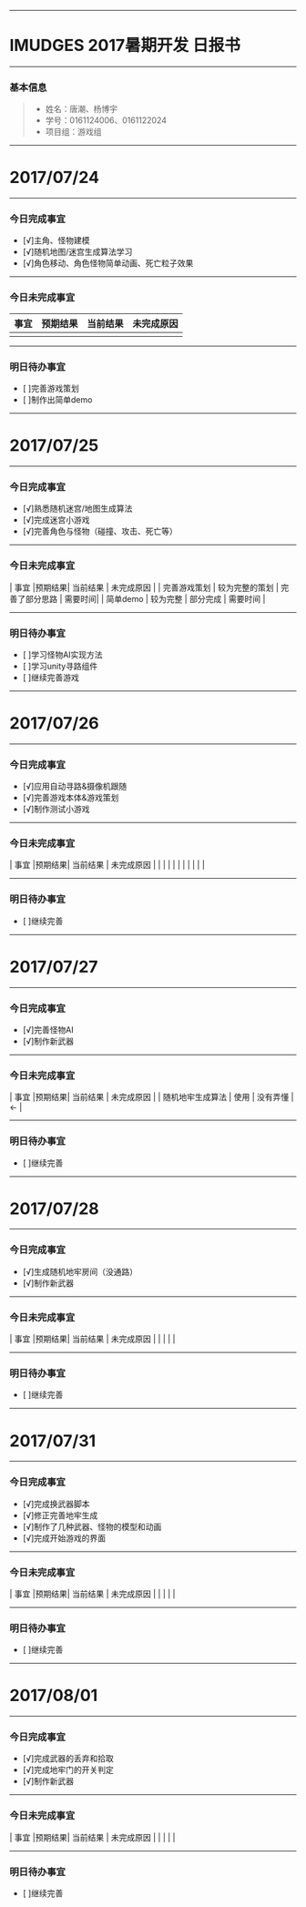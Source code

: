 
-------

# IMUDGES 2017暑期开发 日报书

-------


### 基本信息
> * 姓名：唐潮、杨博宇
> * 学号：0161124006、0161122024
> * 项目组：游戏组

-------


# 2017/07/24

-------

### 今日完成事宜
- [√]主角、怪物建模
- [√]随机地图/迷宫生成算法学习
- [√]角色移动、角色怪物简单动画、死亡粒子效果

-----
### 今日未完成事宜


| 事宜     |预期结果| 当前结果  | 未完成原因   | 
| :--------:  | :-----:  | :-----:  | :----:  |
|    |   |   |    |


------
### 明日待办事宜
- [ ]完善游戏策划
- [ ]制作出简单demo


-------


# 2017/07/25

-------

### 今日完成事宜
- [√]熟悉随机迷宫/地图生成算法
- [√]完成迷宫小游戏
- [√]完善角色与怪物（碰撞、攻击、死亡等）

-----
### 今日未完成事宜


| 事宜     |预期结果| 当前结果  | 未完成原因   | 
| 完善游戏策划  | 较为完整的策划  | 完善了部分思路  | 需要时间|
|  简单demo  | 较为完整  | 部分完成  |  需要时间  |


------
### 明日待办事宜
- [ ]学习怪物AI实现方法
- [ ]学习unity寻路组件
- [ ]继续完善游戏


------

# 2017/07/26

-------

### 今日完成事宜
- [√]应用自动寻路&摄像机跟随
- [√]完善游戏本体&游戏策划
- [√]制作测试小游戏

-----
### 今日未完成事宜

| 事宜     |预期结果| 当前结果  | 未完成原因   | 
|   |   |   | |
|   | |  |   |


------
### 明日待办事宜
- [ ]继续完善


------

# 2017/07/27

-------

### 今日完成事宜

- [√]完善怪物AI
- [√]制作新武器

-----
### 今日未完成事宜


| 事宜     |预期结果| 当前结果  | 未完成原因   | 
| 随机地牢生成算法  |  使用 | 没有弄懂  |← |


------
### 明日待办事宜
- [ ]继续完善


------
# 2017/07/28

-------

### 今日完成事宜

- [√]生成随机地牢房间（没通路）
- [√]制作新武器

-----
### 今日未完成事宜


| 事宜     |预期结果| 当前结果  | 未完成原因   | 
| |  |   |


------
### 明日待办事宜
- [ ]继续完善


------
# 2017/07/31

-------

### 今日完成事宜

- [√]完成换武器脚本
- [√]修正完善地牢生成
- [√]制作了几种武器、怪物的模型和动画
- [√]完成开始游戏的界面

-----
### 今日未完成事宜


| 事宜     |预期结果| 当前结果  | 未完成原因   | 
| |  |   |


------
### 明日待办事宜
- [ ]继续完善
------
# 2017/08/01

-------

### 今日完成事宜

- [√]完成武器的丢弃和拾取
- [√]完成地牢门的开关判定
- [√]制作新武器

-----
### 今日未完成事宜


| 事宜     |预期结果| 当前结果  | 未完成原因   | 
| |  |   |


------
### 明日待办事宜
- [ ]继续完善
